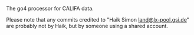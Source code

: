 The go4 processor for CALIFA data. 

Please note that any commits credited to "Haik Simon <land@lx-pool.gsi.de>" are probably not by Haik,
but by someone using a shared account. 

